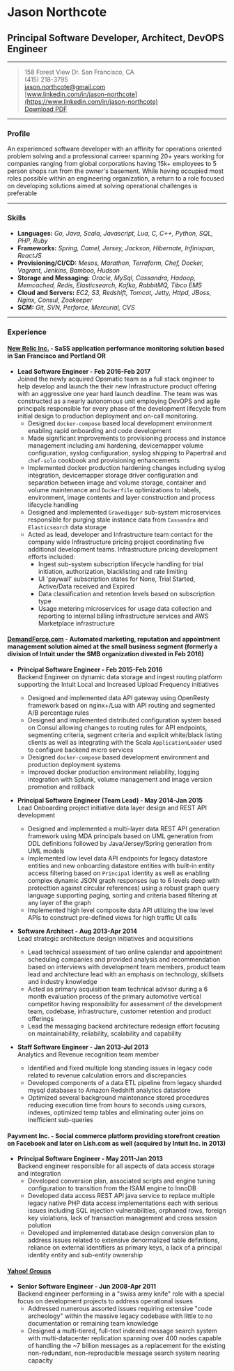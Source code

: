 # Jason Northcote

## Principal Software Developer, Architect, DevOPS Engineer

-----
> 158 Forest View Dr. San Francisco, CA  
> (415) 218-3795  
> [jason.northcote@gmail.com](jason.northcote@gmail.com)  
> [www.linkedin.com/in/jason-northcote](https://www.linkedin.com/in/jason-northcote)  
> [Download PDF](resume.pdf)  

------
### Profile
An experienced software developer with an affinity for operations oriented problem solving and a professional carreer spanning 20+ years working for companies ranging from global corporations having 15k+ employees to 5 person shops run from the owner's basement.  While having occupied most roles possible within an engineering organization, a return to a role focused on developing solutions aimed at solving operational challenges is preferable

------
### Skills
* **Languages:** _Go, Java, Scala, Javascript, Lua, C, C++, Python, SQL, PHP, Ruby_
* **Frameworks:** _Spring, Camel, Jersey, Jackson, Hibernate, Infinispan, ReactJS_
* **Provisioning/CI/CD:** _Mesos, Marathon, Terraform, Chef, Docker, Vagrant, Jenkins, Bamboo, Hudson_
* **Storage and Messaging:** _Oracle, MySql, Cassandra, Hadoop, Memcached, Redis, Elasticsearch, Kafka, RabbitMQ, Tibco EMS_
* **Cloud and Servers:** _EC2, S3, Redshift, Tomcat, Jetty, Httpd, JBoss, Nginx, Consul, Zookeeper_
* **SCM:** _Git, SVN, Perforce, Mercurial, CVS_

------
### Experience

#### [New Relic Inc.](https://newrelic.com/) - SaSS application performance monitoring solution based in San Francisco and Portland OR

* **Lead Software Engineer - Feb 2016-Feb 2017**  
Joined the newly acquired Opsmatic team as a full stack engineer to help develop and launch the their new Infrastructure product offering with an aggressive one year hard launch deadline.  The team was was constructed as a nearly autonomous unit employing DevOPS and agile principals responsible for every phase of the development lifecycle from initial design to production deployment and on-call monitoring.  
  * Designed `docker-compose` based local development environment enabling rapid onboarding and code development
  * Made significant improvements to provisioning process and instance management including ami hardening, devicemapper volume configuration, syslog configuration, syslog shipping to Papertrail and `chef-solo` cookbook and provisioning enhancements
  * Implemented docker production hardening changes including syslog integration, devicemapper storage driver configuration and separation between image and volume storage, container and volume maintenance and `Dockerfile` optimizations to labels, environment, image contents and layer construction and process lifecycle handling
  * Designed and implemented `Gravedigger` sub-system microservices responsible for purging stale instance data from `Cassandra` and `Elasticsearch` data storage
  * Acted as lead, developer and Infrastructure team contact for the company wide Infrastructure pricing project coordinating five additional development teams.  Infrastructure pricing development efforts included:
    * Ingest sub-system subscription lifecycle handling for trial initiation, authorization, blacklisting and rate limiting
    * UI 'paywall' subscription states for None, Trial Started, Active/Data received and Expired
    * Data classification and retention levels based on subscription type
    * Usage metering microservices for usage data collection and reporting to internal billing infrastructure services and AWS Marketplace infrastructure

#### [DemandForce.com](http://www.demandforce.com/) - Automated marketing, reputation and appointment management solution aimed at the small business segment (formerly a division of Intuit under the SMB organization divested in Feb 2016)

* **Principal Software Engineer - Feb 2015-Feb 2016**  
Backend Engineer on dynamic data storage and ingest routing platform supporting the Intuit Local and Increased Upload Frequency initiatives
  * Designed and implemented data API gateway using OpenResty framework based on nginx+/Lua with API routing and segmented A/B percentage rules
  * Designed and implemented distributed configuration system based on Consul allowing changes to routing rules for API endpoints, segmenting criteria, segment criteria and explicit white/black listing clients as well as integrating with the Scala `ApplicationLoader` used to configure backend micro services
  * Designed `docker-compose` based development environment and production deployment systems
  * Improved docker production environment reliability, logging integration with Splunk, volume management and image version promotion and rollback

* **Principal Software Engineer (Team Lead) - May 2014-Jan 2015**  
Lead Onboarding project initiative data layer design and REST API development
  * Designed and implemented a multi-layer data REST API generation framework using MDA principals based on UML generation from DDL definitions followed by Java/Jersey/Spring generation from UML models
  * Implemented low level data API endpoints for legacy datastore entities and new onboarding datastore entities with built-in entity access filtering based on `Principal` identity as well as enabling complex dynamic JSON graph responses (up to 6 levels deep with protecttion against circular references) using a robust graph query language supporting paging, sorting and criteria based filtering at any layer of the graph
  * Implemented high level composite data API utilizing the low level APIs to construct pre-defined views for high traffic UI calls  

* **Software Architect - Aug 2013-Apr 2014**  
Lead strategic architecture design initiatives and acquisitions
  * Lead technical assessment of two online calendar and appointment scheduling companies and provided analysis and recommendation based on interviews with development team members, product team lead and architecture lead with an emphasis on technology, skillsets and industry knowledge
  * Acted as primary acquisition team technical advisor during a 6 month evaluation process of the primary automotive vertical competitor having responsiblity for assessment of the development team, codebase, infrastructure, customer retention and product offerings      
  * Lead the messaging backend architecture redesign effort focusing on maintainability, reliability, scalability and capability
    
* **Staff Software Engineer - Jan 2013-Jul 2013**  
Analytics and Revenue recognition team member
  * Identified and fixed multiple long standing issues in legacy code related to revenue calculation errors and discrepancies
  * Developed components of a data ETL pipeline from legacy sharded mysql databases to Amazon Redshift analytics datastore
  * Optimized several background maintenance stored procedures reducing execution time from hours to seconds using cursors, indexes, optimized temp tables and eliminating outer joins on inefficient sub-queries

#### Payvment Inc. - Social commerce platform providing storefront creation on Facebook and later on Lish.com as well (acquired by Intuit Inc. in 2013)

* **Principal Software Engineer - May 2011-Jan 2013**  
Backend engineer responsible for all aspects of data access storage and integration
  * Developed conversion plan, associated scripts and engine tuning configuration to transition from the ISAM engine to InnoDB
  * Developed data access REST API java service to replace multiple legacy native PHP data access implementations each with serious issues including SQL injection vulnerabilities, orphaned rows, foreign key violations, lack of transaction management and cross session polution
  * Developed and implemented database design conversion plan to address issues related to extensive denormalized table definitions, reliance on external identifiers as primary keys, a lack of a principal identity entity and sub-entity ownership

#### [Yahoo! Groups](https://groups.yahoo.com)

* **Senior Software Engineer - Jun 2008-Apr 2011**  
Backend engineer performing in a "swiss army knife" role with a special focus on development projects to address operational issues
  * Addressed numerous assorted issues requiring extensive "code archeology" within the massive legacy codebase with little to no documentation or remaining team knowledge
  * Designed a multi-tiered, full-text indexed message search system with multi-datacenter replication spanning over 400 nodes capable of handling the ~7 billion messages as a replacement for the existing non-redundant, non-reproducible message search system nearing capacity

